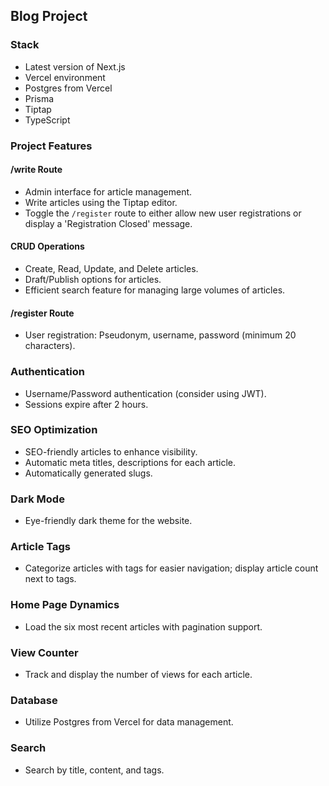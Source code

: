 ## Blog Project

### Stack
- Latest version of Next.js
- Vercel environment
- Postgres from Vercel
- Prisma
- Tiptap
- TypeScript

### Project Features

#### /write Route
- Admin interface for article management.
- Write articles using the Tiptap editor.
- Toggle the `/register` route to either allow new user registrations or display a 'Registration Closed' message.

#### CRUD Operations
- Create, Read, Update, and Delete articles.
- Draft/Publish options for articles.
- Efficient search feature for managing large volumes of articles.

#### /register Route
- User registration: Pseudonym, username, password (minimum 20 characters).

### Authentication
- Username/Password authentication (consider using JWT).
- Sessions expire after 2 hours.

### SEO Optimization
- SEO-friendly articles to enhance visibility.
- Automatic meta titles, descriptions for each article.
- Automatically generated slugs.

### Dark Mode
- Eye-friendly dark theme for the website.

### Article Tags
- Categorize articles with tags for easier navigation; display article count next to tags.

### Home Page Dynamics
- Load the six most recent articles with pagination support.

### View Counter
- Track and display the number of views for each article.

### Database
- Utilize Postgres from Vercel for data management.

### Search
- Search by title, content, and tags.

